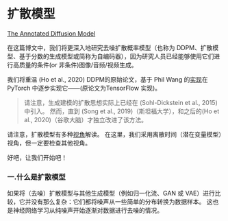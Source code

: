 # 扩散模型

[The Annotated Diffusion Model](https://huggingface.co/blog/annotated-diffusion)

在这篇博文中，我们将更深入地研究去噪扩散概率模型（也称为 DDPM、扩散模型、基于分数的生成模型或简称为自编码器），因为研究人员已经能够使用它们进行高质量的条件(or 非条件)图像/音频/视频生成。 

我们将重温 (Ho et al., 2020) DDPM的原始论文，基于 Phil Wang 的[实现](https://github.com/lucidrains/denoising-diffusion-pytorch)在 PyTorch 中逐步实现它——(原论文为TensorFlow 实现)。 

> 请注意，生成建模的扩散思想实际上已经在 (Sohl-Dickstein et al., 2015) 中引入。 然而，直到 (Song et al., 2019)（斯坦福大学），和之后的(Ho et al., 2020)（谷歌大脑）才独立改进了该方法。

请注意，扩散模型有多种[视角](https://twitter.com/sedielem/status/1530894256168222722?s=20&t=mfv4afx1GcNQU5fZklpACw)解读。 在这里，我们采用离散时间（潜在变量模型）视角，但一定要检查其他视角。

好吧，让我们开始吧！



### 一.什么是扩散模型

如果将（去噪）扩散模型与其他生成模型（例如归一化流、GAN 或 VAE）进行比较，它并没有那么复杂：它们都将噪声从一些简单的分布转换为数据样本。 这也是神经网络学习从纯噪声开始逐渐对数据进行去噪的情况。

